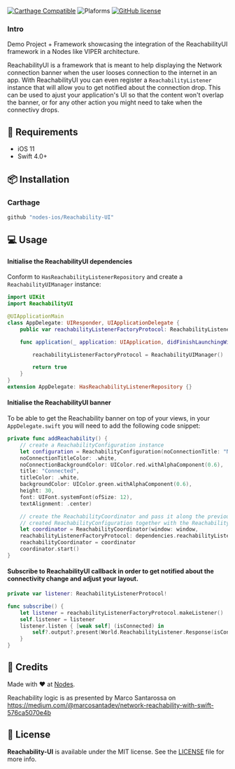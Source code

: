 [![Carthage Compatible](https://img.shields.io/badge/carthage-compatible-4BC51D.svg?style=flat)](https://github.com/Carthage/Carthage)
![Plaforms](https://img.shields.io/badge/platforms-iOS%20-lightgrey.svg)
[![GitHub license](https://img.shields.io/badge/license-MIT-blue.svg)](https://github.com/nodes-ios/Reachability-UI/blob/master/LICENSE)
### Intro

Demo Project + Framework showcasing the integration of the ReachabilityUI framework in a Nodes like VIPER architecture.

ReachabilityUI is a framework that is meant to help displaying the Network connection banner when the user looses connection to the internet in an app.
With ReachabilityUI you can even register a `ReachabilityListener` instance that will allow you to get notified about the connection drop. This can be used to ajust your application's UI so that the content won't overlap the banner, or for any other action you might need to take when the connectivy drops.

## 📝 Requirements

- iOS 11
- Swift 4.0+

## 📦 Installation

### Carthage 
~~~bash
github "nodes-ios/Reachability-UI"
~~~

## 💻 Usage

#### Initialise the ReachabilityUI dependencies

Conform to `HasReachabilityListenerRepository` and create a `ReachabilityUIManager` instance:

```swift
import UIKit
import ReachabilityUI

@UIApplicationMain
class AppDelegate: UIResponder, UIApplicationDelegate {
    public var reachabilityListenerFactoryProtocol: ReachabilityListenerFactoryProtocol

    func application(_ application: UIApplication, didFinishLaunchingWithOptions launchOptions: [UIApplication.LaunchOptionsKey: Any]?) -> Bool {

        reachabilityListenerFactoryProtocol = ReachabilityUIManager()

        return true
    }
}
extension AppDelegate: HasReachabilityListenerRepository {}
```

#### Initialise the ReachabilityUI banner 

To be able to get the Reachability banner on top of your views, in your `AppDelegate.swift` you will need to add the following code snippet: 

```swift
private func addReachability() {
    // create a ReachabilityConfiguration instance  
    let configuration = ReachabilityConfiguration(noConnectionTitle: "No Connection",
    noConnectionTitleColor: .white,
    noConnectionBackgroundColor: UIColor.red.withAlphaComponent(0.6),
    title: "Connected",
    titleColor: .white,
    backgroundColor: UIColor.green.withAlphaComponent(0.6),
    height: 30,
    font: UIFont.systemFont(ofSize: 12),
    textAlignment: .center)

    // create the ReachabilityCoordinator and pass it along the previously
    // created ReachabilityConfiguration together with the ReachabilityListenerFactoryProtocol
    let coordinator = ReachabilityCoordinator(window: window,
    reachabilityListenerFactoryProtocol: dependencies.reachabilityListenerFactoryProtocol, with: configuration)
    reachabilityCoordinator = coordinator
    coordinator.start()
}
```

#### Subscribe to ReachabilityUI callback in order to get notified about the connectivity change and adjust your layout. 

```swift
private var listener: ReachabilityListenerProtocol!

func subscribe() {
    let listener = reachabilityListenerFactoryProtocol.makeListener()
    self.listener = listener
    listener.listen { [weak self] (isConnected) in
        self?.output?.present(World.ReachabilityListener.Response(isConnected: isConnected))
    }
}

```

## 👥 Credits
Made with ❤️ at [Nodes](http://nodesagency.com).

Reachability logic is as presented by Marco Santarossa on https://medium.com/@marcosantadev/network-reachability-with-swift-576ca5070e4b

## 📄 License
**Reachability-UI** is available under the MIT license. See the [LICENSE](https://github.com/nodes-ios/Reachability-UI/blob/master/LICENSE) file for more info.

